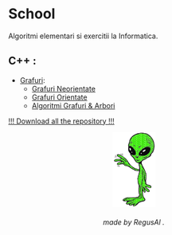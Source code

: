 # School

Algoritmi elementari si exercitii la Informatica.
<br>


##  C++ :
 
  - [Grafuri](https://github.com/RegusAl/School/tree/main/Grafuri): 
      * [Grafuri Neorientate](https://github.com/RegusAl/School/tree/main/Grafuri/Grafuri%20neorientate)
      * [Grafuri Orientate](https://github.com/RegusAl/School/tree/main/Grafuri/Grafuri%20orientate)
      * [Algoritmi Grafuri & Arbori](https://github.com/RegusAl/School/tree/main/Grafuri/Algoritmi%20Grafuri%20%26%20Arbori/Arborele%20partial%20de%20cost%20minim)
    
[!!! Download all the repository !!!](https://github.com/RegusAl/School/archive/main.zip)

<p align="center">
<img src="https://raw.githubusercontent.com/RegusAl/School/main/Website/alien.gif" height="150px">
</p>
<h6 align="center"> made by  RegusAl .</h6>

